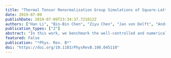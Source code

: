 ```yaml
---
title: "Thermal Tensor Renormalization Group Simulations of Square-Lattice Quantum Spin Models"
date: 2019-07-09
publishDate: 2019-07-09T23:34:37.721012Z
authors: ["Han Li", "Bin-Bin Chen", "Ziyu Chen", "Jan von Delft", "Andreas Weichselbaum", "Wei Li"]
publication_types: ["2"]
abstract: "In this work, we benchmark the well-controlled and numerically accurate exponential thermal tensor renormalization group (XTRG) in the simulation of interacting spin models in two dimensions. Finite temperature introduces a finite thermal correlation length ξ , such that for system sizes L ≫ ξ finite-size calculations actually simulate the thermodynamic limit. In this paper, we focus on the square lattice Heisenberg antiferromagnet (SLH) and quantum Ising models (QIM) on open and cylindrical geometries up to width W = 10. We explore various one-dimensional mapping paths in the matrix product operator (MPO) representation, whose performance is clearly shown to be geometry dependent. We benchmark against quantum Monte Carlo (QMC) data, yet also the series-expansion thermal tensor network results. Thermal properties including the internal energy, specific heat, and spin structure factors, etc. are computed with high precision, obtaining excellent agreement with QMC results. XTRG also allows us to reach remarkably low temperatures. For SLH, we obtain an energy per site ug∗ ≃ −0.6694(4) and a spontaneous magnetization mS∗ ≃ 0.30(1) already consistent with the ground-state properties, which is obtained from extrapolated low-T thermal data on W $\leg$8 cylinders and W $\leg$10 open strips, respectively. We extract an exponential divergence versus T of the structure factor S(M), as well as the correlation length ξ, at the ordering wave vector M = (π,π), which represents the renormalized classical behavior and can be observed over a narrow but appreciable temperature window, by analyzing the finite-size data by XTRG simulations. For the QIM with a finite-temperature phase transition, we employ several thermal quantities, including the specific heat, Binder ratio, as well as the MPO entanglement to determine the critical temperature Tc."
featured: False
publication: "*Phys. Rev. B*"
doi: "https://doi.org/10.1103/PhysRevB.100.045110"
---
```

